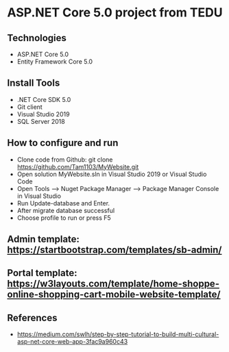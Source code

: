 # ASP.NET Core 5.0 project from TEDU
## Technologies
- ASP.NET Core 5.0
- Entity Framework Core 5.0
## Install Tools
- .NET Core SDK 5.0
- Git client
- Visual Studio 2019
- SQL Server 2018
## How to configure and run
- Clone code from Github: git clone https://github.com/Tam1103/MyWebsite.git
- Open solution MyWebsite.sln in Visual Studio 2019 or Visual Studio Code
- Open Tools --> Nuget Package Manager -->  Package Manager Console in Visual Studio
- Run Update-database and Enter.
- After migrate database successful
- Choose profile to run or press F5
## Admin template: https://startbootstrap.com/templates/sb-admin/
## Portal template: https://w3layouts.com/template/home-shoppe-online-shopping-cart-mobile-website-template/

## References
- https://medium.com/swlh/step-by-step-tutorial-to-build-multi-cultural-asp-net-core-web-app-3fac9a960c43
